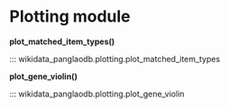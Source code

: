 # Plotting module

**plot_matched_item_types()**

::: wikidata_panglaodb.plotting.plot_matched_item_types

**plot_gene_violin()**

::: wikidata_panglaodb.plotting.plot_gene_violin
